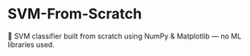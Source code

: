 # SVM-From-Scratch
🧠 SVM classifier built from scratch using NumPy &amp; Matplotlib — no ML libraries used.
